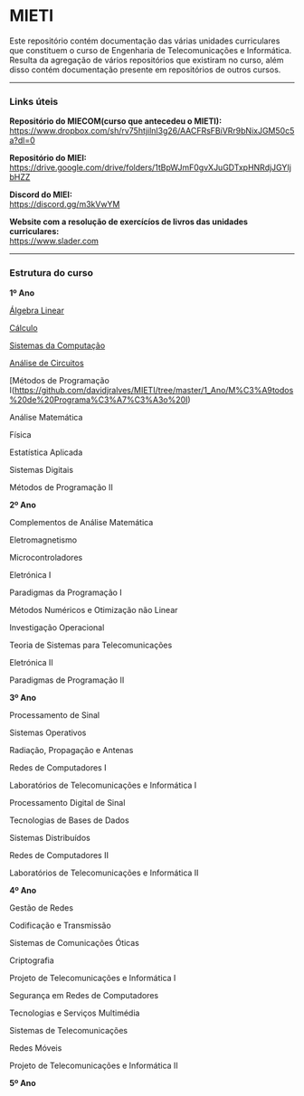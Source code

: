 # MIETI
Este repositório contém documentação das várias unidades curriculares que constituem o curso de Engenharia de Telecomunicações e Informática. Resulta da agregação de vários repositórios que existiram no curso, além disso contém documentação presente em repositórios de outros cursos.

----

### Links úteis
**Repositório do MIECOM(curso que antecedeu o MIETI):**
https://www.dropbox.com/sh/rv75htjilnl3g26/AACFRsFBiVRr9bNixJGM50c5a?dl=0


**Repositório do MIEI:**                                             
https://drive.google.com/drive/folders/1tBpWJmF0gvXJuGDTxpHNRdjJGYIjbHZZ

**Discord do MIEI:**                                                                   
https://discord.gg/m3kVwYM


**Website com a resolução de exercícíos de livros das unidades curriculares:**                  
https://www.slader.com

---

### Estrutura do curso
**1º Ano**

[Álgebra Linear](https://github.com/davidjralves/MIETI/tree/master/1_Ano/%C3%81lgebra%20Linear)

[Cálculo](https://github.com/davidjralves/MIETI/tree/master/1_Ano/C%C3%A1lculo)

[Sistemas da Computação](https://github.com/davidjralves/MIETI/tree/master/1_Ano/Sistemas%20da%20Computa%C3%A7%C3%A3o)

[Análise de Circuitos](https://github.com/davidjralves/MIETI/tree/master/1_Ano/An%C3%A1lise%20de%20Circuitos)

[Métodos de Programação I(https://github.com/davidjralves/MIETI/tree/master/1_Ano/M%C3%A9todos%20de%20Programa%C3%A7%C3%A3o%20I)

Análise Matemática 

Física 

Estatística Aplicada

Sistemas Digitais

Métodos de Programação II

**2º Ano**

Complementos de Análise Matemática

Eletromagnetismo

Microcontroladores

Eletrónica I

Paradigmas da Programação I

Métodos Numéricos e Otimização não Linear

Investigação Operacional

Teoria de Sistemas para Telecomunicações

Eletrónica II

Paradigmas de Programação II



**3º Ano**

Processamento de Sinal

Sistemas Operativos

Radiação, Propagação e Antenas

Redes de Computadores I

Laboratórios de Telecomunicações e Informática I

Processamento Digital de Sinal	

Tecnologias de Bases de Dados

Sistemas Distribuídos

Redes de Computadores II

Laboratórios de Telecomunicações e Informática II	


**4º Ano**

Gestão de Redes

Codificação e Transmissão	

Sistemas de Comunicações Óticas

Criptografia	

Projeto de Telecomunicações e Informática I	

Segurança em Redes de Computadores	

Tecnologias e Serviços Multimédia	

Sistemas de Telecomunicações

Redes Móveis	

Projeto de Telecomunicações e Informática II	

**5º Ano**

